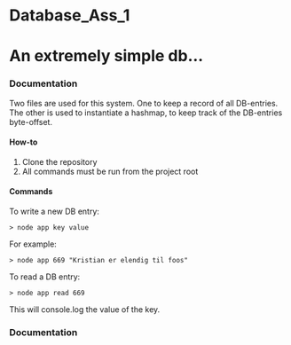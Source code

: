 # Database_Ass_1

# An extremely simple db...
### Documentation
Two files are used for this system. One to keep a record of all DB-entries. The other is used to instantiate a hashmap, to keep track of the DB-entries byte-offset.

#### How-to

1. Clone the repository
2. All commands must be run from the project root

#### Commands

To write a new DB entry:

```> node app key value```

For example: 

```> node app 669 "Kristian er elendig til foos"```

To read a DB entry:

```> node app read 669```

This will console.log the value of the key.

### Documentation

